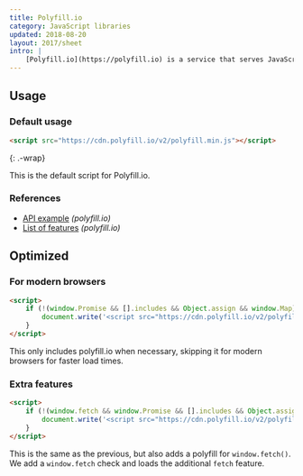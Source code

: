 ```yaml
---
title: Polyfill.io
category: JavaScript libraries
updated: 2018-08-20
layout: 2017/sheet
intro: |
    [Polyfill.io](https://polyfill.io) is a service that serves JavaScript polyfills.
---
```


## Usage

### Default usage

```html
<script src="https://cdn.polyfill.io/v2/polyfill.min.js"></script>
```

{: .-wrap}

This is the default script for Polyfill.io.

### References

-   [API example](https://polyfill.io/v2/docs/api) _(polyfill.io)_
-   [List of features](https://polyfill.io/v2/docs/features) _(polyfill.io)_

## Optimized

### For modern browsers

```html
<script>
    if (!(window.Promise && [].includes && Object.assign && window.Map)) {
        document.write('<script src="https://cdn.polyfill.io/v2/polyfill.min.js"></scr' + 'ipt>');
    }
</script>
```

This only includes polyfill.io when necessary, skipping it for modern browsers for faster load times.

### Extra features

```html
<script>
    if (!(window.fetch && window.Promise && [].includes && Object.assign && window.Map)) {
        document.write('<script src="https://cdn.polyfill.io/v2/polyfill.min.js?features=default,fetch"></scr' + 'ipt>');
    }
</script>
```

This is the same as the previous, but also adds a polyfill for `window.fetch()`. We add a `window.fetch` check and loads the additional `fetch` feature.
